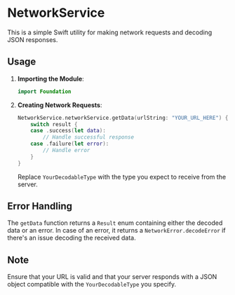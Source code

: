 # NetworkService

This is a simple Swift utility for making network requests and decoding JSON responses.

## Usage

1. **Importing the Module**:
   ```swift
   import Foundation
   ```

2. **Creating Network Requests**:
   ```swift
   NetworkService.networkService.getData(urlString: "YOUR_URL_HERE") { (result: Result<YourDecodableType, Error>) in
       switch result {
       case .success(let data):
           // Handle successful response
       case .failure(let error):
           // Handle error
       }
   }
   ```

   Replace `YourDecodableType` with the type you expect to receive from the server.

## Error Handling

The `getData` function returns a `Result` enum containing either the decoded data or an error. In case of an error, it returns a `NetworkError.decodeError` if there's an issue decoding the received data.

## Note

Ensure that your URL is valid and that your server responds with a JSON object compatible with the `YourDecodableType` you specify.
